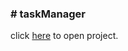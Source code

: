 <h3># taskManager</h3>

click <a href="https://task-manager-6199.herokuapp.com/">here<a/> to open project.
